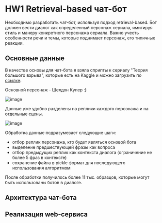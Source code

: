 # HW1 Retrieval-based чат-бот

Необходимо разработать чат-бот, используя подход retrieval-based. Бот должен вести диалог как определенный персонаж сериала, имитируя стиль и манеру конкретного персонажа сериала. Важно учесть особенности речи и темы, которые поднимает персонаж, его типичные реакции.

## Основные данные
В качестве основы для чат-бота я взяла сприпты к сериалу "Теория большого взрыва", которые есть на Kaggle и можно загрузить по [ссылке](https://www.kaggle.com/code/lydia70/big-bang-theory-tv-show/input).

Основной персонаж - Шелдон Купер :)

![image](https://github.com/shakhovak/chat_bot_katya/assets/89096305/de2bed9e-e2a6-46a0-a24a-6cb94c4f0f61)




Данные уже удобно разделены на реплики каждого персонажа и на отдельные сцены.

![image](https://github.com/shakhovak/chat_bot_katya/assets/89096305/100d2802-4837-40d9-95ad-c41034e184fb)

Обработка данные подразумевает следующие шаги:
- отбор реплик персонажа, кто будет являться основой бота
- выделение предшествующей фразы как вопроса
- отбор предыдущих реплик как контекста диалога (ограничение не более 5 фраз в контексте)
- сохранение файла в pickle формат для последующего использования алгоритмом

После обработки получилось более 11 тыс. образцов, которые могут быть использованы ботов в диалоге.

## Архитектура чат-бота

## Реализация web-сервиса
